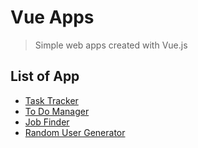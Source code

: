 # Vue Apps
> Simple web apps created with Vue.js

## List of App
- [Task Tracker](https://github.com/dionisiusdh/learn-vue/tree/main/vue-task-tracker)
- [To Do Manager](https://github.com/dionisiusdh/learn-vue/tree/main/vue-todo-manager)
- [Job Finder](https://github.com/dionisiusdh/learn-vue/tree/main/vue-job-finder)
- [Random User Generator](https://github.com/dionisiusdh/learn-vue/tree/main/vue-random-user-gen)
